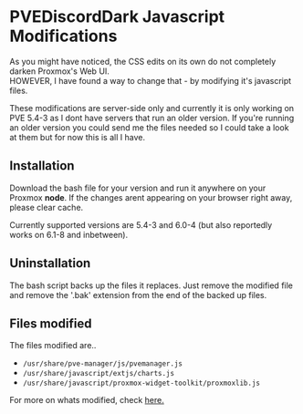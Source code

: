 # PVEDiscordDark Javascript Modifications

As you might have noticed, the CSS edits on its own do not completely darken Proxmox's Web UI.  
HOWEVER, I have found a way to change that - by modifying it's javascript files.  

These modifications are server-side only and currently it is only working on PVE 5.4-3 as I dont have servers that run an older version. If you're running an older version you could send me the files needed so I could take a look at them but for now this is all I have.

## Installation
Download the bash file for your version and run it anywhere on your Proxmox **node**. If the changes arent appearing on your browser right away, please clear cache.

Currently supported versions are 5.4-3 and 6.0-4 (but also reportedly works on 6.1-8 and inbetween). 

## Uninstallation
The bash script backs up the files it replaces. Just remove the modified file and remove the '.bak' extension from the end of the backed up files.

## Files modified
The files modified are..  
* `/usr/share/pve-manager/js/pvemanager.js`
* `/usr/share/javascript/extjs/charts.js`
* `/usr/share/javascript/proxmox-widget-toolkit/proxmoxlib.js`

For more on whats modified, check [here.](https://github.com/Weilbyte/PVEDiscordDark/blob/master/serverside/jsmod/changes.md)
